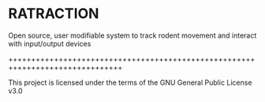 # RATRACTION

Open source, user modifiable system to track rodent movement and interact with input/output devices

+++++++++++++++++++++++++++++++++++++++++++++++++++++++++++++++++++++++++++++++

This project is licensed under the terms of the GNU General Public License v3.0
